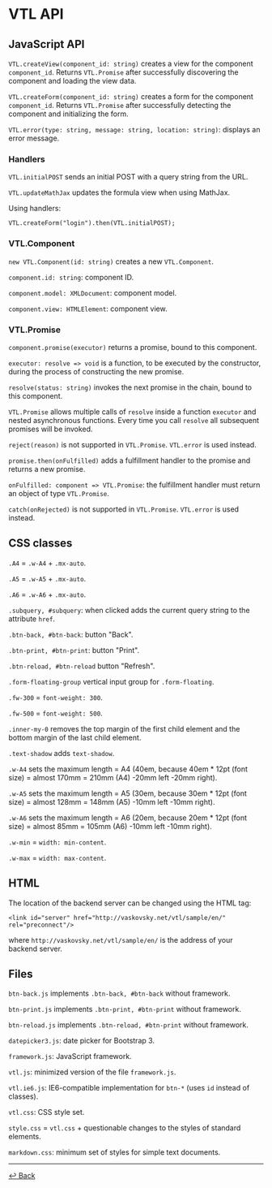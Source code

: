 # VTL API

## JavaScript API

`VTL.createView(component_id: string)` creates a view for the component `component_id`.
Returns `VTL.Promise` after successfully discovering the component and loading the view data.

`VTL.createForm(component_id: string)` creates a form for the component `component_id`.
Returns `VTL.Promise` after successfully detecting the component and initializing the form.

`VTL.error(type: string, message: string, location: string)`: displays an error message.

### Handlers

`VTL.initialPOST` sends an initial POST with a query string from the URL.

`VTL.updateMathJax` updates the formula view when using MathJax.

Using handlers:
```
VTL.createForm("login").then(VTL.initialPOST);
```

### VTL.Component

`new VTL.Component(id: string)` creates a new `VTL.Component`.

`component.id: string`: component ID.

`component.model: XMLDocument`: component model.

`component.view: HTMLElement`: component view.

### VTL.Promise

`component.promise(executor)` returns a promise, bound to this component.

`executor: resolve => void` is a function, to be executed by the constructor, during the process of constructing the new promise.

`resolve(status: string)` invokes the next promise in the chain, bound to this component.

`VTL.Promise` allows multiple calls of `resolve` inside a function `executor` and nested asynchronous functions.
Every time you call `resolve` all subsequent promises will be invoked.

`reject(reason)` is not supported in `VTL.Promise`. `VTL.error` is used instead.

`promise.then(onFulfilled)` adds a fulfillment handler to the promise and returns a new promise.

`onFulfilled: component => VTL.Promise`: the fulfillment handler must return an object of type `VTL.Promise`.

`catch(onRejected)` is not supported in `VTL.Promise`. `VTL.error` is used instead.

## CSS classes

`.A4` = `.w-A4` + `.mx-auto`.

`.A5` = `.w-A5` + `.mx-auto`.

`.A6` = `.w-A6` + `.mx-auto`.

`.subquery, #subquery`: when clicked adds the current query string to the attribute `href`.

`.btn-back, #btn-back`: button "Back".

`.btn-print, #btn-print`: button "Print".

`.btn-reload, #btn-reload` button "Refresh".

`.form-floating-group` vertical input group for `.form-floating`.

`.fw-300` = `font-weight: 300`.

`.fw-500` = `font-weight: 500`.

`.inner-my-0` removes the top margin of the first child element and the bottom margin of the last child element.

`.text-shadow` adds `text-shadow`.

`.w-A4` sets the maximum length = A4
(40em, because 40em * 12pt (font size) =
 almost 170mm = 210mm (A4) -20mm left -20mm right).

`.w-A5` sets the maximum length = A5
(30em, because 30em * 12pt (font size) =
 almost 128mm = 148mm (A5) -10mm left -10mm right).

`.w-A6` sets the maximum length = A6
(20em, because 20em * 12pt (font size) =
 almost 85mm = 105mm (A6) -10mm left -10mm right).

`.w-min` = `width: min-content`.

`.w-max` = `width: max-content`.

## HTML

The location of the backend server can be changed using the HTML tag:
```
<link id="server" href="http://vaskovsky.net/vtl/sample/en/" rel="preconnect"/>
```
where `http://vaskovsky.net/vtl/sample/en/` is the address of your backend server.

## Files

`btn-back.js` implements `.btn-back, #btn-back` without framework.

`btn-print.js` implements `.btn-print, #btn-print` without framework.

`btn-reload.js` implements `.btn-reload, #btn-print` without framework.

`datepicker3.js`: date picker for Bootstrap 3.

`framework.js`: JavaScript framework.

`vtl.js`: minimized version of the file `framework.js`.

`vtl.ie6.js`: IE6-compatible implementation for `btn-*`
(uses `id` instead of classes).

`vtl.css`: CSS style set.

`style.css` = `vtl.css` + questionable changes to the styles of standard elements.

`markdown.css`: minimum set of styles for simple text documents.
________________________________________________________________________________
[↩ Back](javascript:history.back();)
